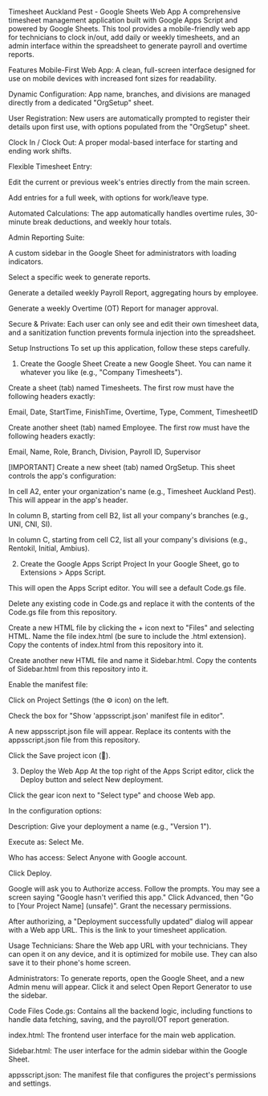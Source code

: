Timesheet Auckland Pest - Google Sheets Web App
A comprehensive timesheet management application built with Google Apps Script and powered by Google Sheets. This tool provides a mobile-friendly web app for technicians to clock in/out, add daily or weekly timesheets, and an admin interface within the spreadsheet to generate payroll and overtime reports.

Features
Mobile-First Web App: A clean, full-screen interface designed for use on mobile devices with increased font sizes for readability.

Dynamic Configuration: App name, branches, and divisions are managed directly from a dedicated "OrgSetup" sheet.

User Registration: New users are automatically prompted to register their details upon first use, with options populated from the "OrgSetup" sheet.

Clock In / Clock Out: A proper modal-based interface for starting and ending work shifts.

Flexible Timesheet Entry:

Edit the current or previous week's entries directly from the main screen.

Add entries for a full week, with options for work/leave type.

Automated Calculations: The app automatically handles overtime rules, 30-minute break deductions, and weekly hour totals.

Admin Reporting Suite:

A custom sidebar in the Google Sheet for administrators with loading indicators.

Select a specific week to generate reports.

Generate a detailed weekly Payroll Report, aggregating hours by employee.

Generate a weekly Overtime (OT) Report for manager approval.

Secure & Private: Each user can only see and edit their own timesheet data, and a sanitization function prevents formula injection into the spreadsheet.

Setup Instructions
To set up this application, follow these steps carefully.

1. Create the Google Sheet
Create a new Google Sheet. You can name it whatever you like (e.g., "Company Timesheets").

Create a sheet (tab) named Timesheets. The first row must have the following headers exactly:

Email, Date, StartTime, FinishTime, Overtime, Type, Comment, TimesheetID

Create another sheet (tab) named Employee. The first row must have the following headers exactly:

Email, Name, Role, Branch, Division, Payroll ID, Supervisor

[IMPORTANT] Create a new sheet (tab) named OrgSetup. This sheet controls the app's configuration:

In cell A2, enter your organization's name (e.g., Timesheet Auckland Pest). This will appear in the app's header.

In column B, starting from cell B2, list all your company's branches (e.g., UNI, CNI, SI).

In column C, starting from cell C2, list all your company's divisions (e.g., Rentokil, Initial, Ambius).

2. Create the Google Apps Script Project
In your Google Sheet, go to Extensions > Apps Script.

This will open the Apps Script editor. You will see a default Code.gs file.

Delete any existing code in Code.gs and replace it with the contents of the Code.gs file from this repository.

Create a new HTML file by clicking the + icon next to "Files" and selecting HTML. Name the file index.html (be sure to include the .html extension). Copy the contents of index.html from this repository into it.

Create another new HTML file and name it Sidebar.html. Copy the contents of Sidebar.html from this repository into it.

Enable the manifest file:

Click on Project Settings (the ⚙️ icon) on the left.

Check the box for "Show 'appsscript.json' manifest file in editor".

A new appsscript.json file will appear. Replace its contents with the appsscript.json file from this repository.

Click the Save project icon (💾).

3. Deploy the Web App
At the top right of the Apps Script editor, click the Deploy button and select New deployment.

Click the gear icon next to "Select type" and choose Web app.

In the configuration options:

Description: Give your deployment a name (e.g., "Version 1").

Execute as: Select Me.

Who has access: Select Anyone with Google account.

Click Deploy.

Google will ask you to Authorize access. Follow the prompts. You may see a screen saying "Google hasn't verified this app." Click Advanced, then "Go to [Your Project Name] (unsafe)". Grant the necessary permissions.

After authorizing, a "Deployment successfully updated" dialog will appear with a Web app URL. This is the link to your timesheet application.

Usage
Technicians: Share the Web app URL with your technicians. They can open it on any device, and it is optimized for mobile use. They can also save it to their phone's home screen.

Administrators: To generate reports, open the Google Sheet, and a new Admin menu will appear. Click it and select Open Report Generator to use the sidebar.

Code Files
Code.gs: Contains all the backend logic, including functions to handle data fetching, saving, and the payroll/OT report generation.

index.html: The frontend user interface for the main web application.

Sidebar.html: The user interface for the admin sidebar within the Google Sheet.

appsscript.json: The manifest file that configures the project's permissions and settings.
